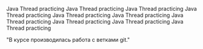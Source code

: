 Java Thread practicing
Java Thread practicing
Java Thread practicing
Java Thread practicing
Java Thread practicing
Java Thread practicing
Java Thread practicing
Java Thread practicing
Java Thread practicing
Java Thread practicing


"В курсе производилась работа с ветками git."